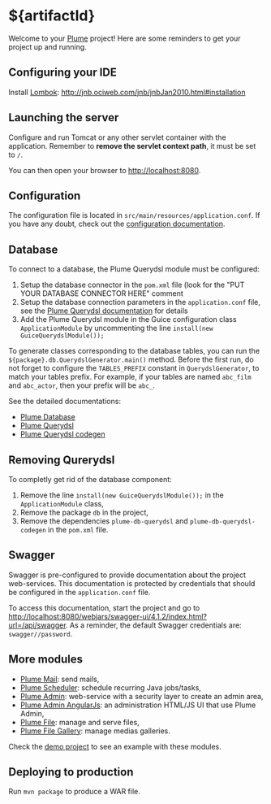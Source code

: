 ${artifactId}
=============

Welcome to your [Plume](https://github.com/Coreoz/Plume) project!
Here are some reminders to get your project up and running.

Configuring your IDE
--------------------
Install [Lombok](https://projectlombok.org/): http://jnb.ociweb.com/jnb/jnbJan2010.html#installation

Launching the server
--------------------
Configure and run Tomcat or any other servlet container with the application.
Remember to **remove the servlet context path**, it must be set to `/`.

You can then open your browser to <http://localhost:8080>.

Configuration
-------------
The configuration file is located in `src/main/resources/application.conf`.
If you have any doubt, check out the [configuration documentation](https://github.com/Coreoz/Plume/tree/master/plume-conf). 

Database
--------
To connect to a database, the Plume Querydsl module must be configured:
1. Setup the database connector in the `pom.xml` file (look for the "PUT YOUR DATABASE CONNECTOR HERE" comment
2. Setup the database connection parameters in the `application.conf` file,
see the [Plume Querydsl documentation](https://github.com/Coreoz/Plume/tree/master/plume-db-querydsl#configuration) for details
3. Add the Plume Querydsl module in the Guice configuration class `ApplicationModule`
by uncommenting the line `install(new GuiceQuerydslModule());`

To generate classes corresponding to the database tables,
you can run the `${package}.db.QuerydslGenerator.main()` method.
Before the first run, do not forget to configure
the `TABLES_PREFIX` constant in `QuerydslGenerator`, to match your tables prefix.
For example, if your tables are named `abc_film` and `abc_actor`, then your prefix will be `abc_`.

See the detailed documentations:
- [Plume Database](https://github.com/Coreoz/Plume/tree/master/plume-db)
- [Plume Querydsl](https://github.com/Coreoz/Plume/tree/master/plume-db-querydsl)
- [Plume Querydsl codegen](https://github.com/Coreoz/Plume/tree/master/plume-db-querydsl-codegen)

Removing Qurerydsl
------------------
To completly get rid of the database component:
1. Remove the line `install(new GuiceQuerydslModule());` in the `ApplicationModule` class,
2. Remove the package `db` in the project,
3. Remove the dependencies `plume-db-querydsl` and `plume-db-querydsl-codegen` in the `pom.xml` file.

Swagger
-------
Swagger is pre-configured to provide documentation about the project web-services.
This documentation is protected by credentials that should be configured in the `application.conf` file.

To access this documentation, start the project
and go to <http://localhost:8080/webjars/swagger-ui/4.1.2/index.html?url=/api/swagger>.
As a reminder, the default Swagger credentials are: `swagger//password`.

More modules
------------
- [Plume Mail](https://github.com/Coreoz/Plume/tree/master/plume-mail): send mails,
- [Plume Scheduler](https://github.com/Coreoz/Plume/tree/master/plume-scheduler): schedule recurring Java jobs/tasks,
- [Plume Admin](https://github.com/Coreoz/Plume-admin): web-service with a security layer to create an admin area,
- [Plume Admin AngularJs](https://github.com/Coreoz/Plume-admin-ui-angularjs): an administration HTML/JS UI that use Plume Admin,
- [Plume File](https://github.com/Coreoz/Plume-file/tree/master/plume-file-core): manage and serve files,
- [Plume File Gallery](https://github.com/Coreoz/Plume-file/tree/master/plume-file-gallery): manage medias galleries.

Check the [demo project](https://github.com/Coreoz/Plume-demo/tree/master/plume-demo-full-guice-jersey)
to see an example with these modules.

Deploying to production
-----------------------
Run `mvn package` to produce a WAR file.

